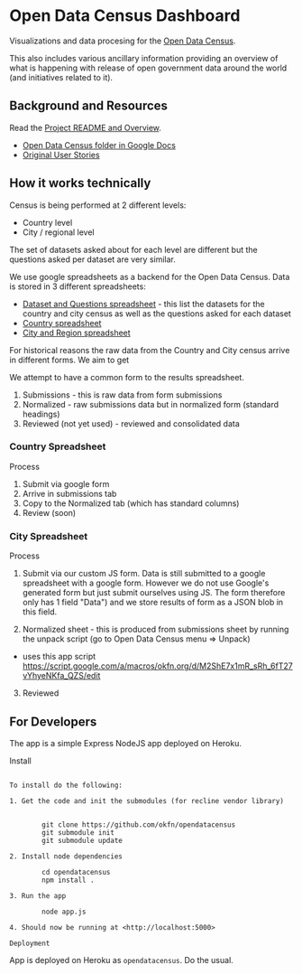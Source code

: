 Open Data Census Dashboard
==========================

Visualizations and data procesing for the [Open Data Census][].

[Open Data Census]: http://census.okfn.org/

This also includes various ancillary information providing an overview of what
is happening with release of open government data around the world (and
initiatives related to it).

Background and Resources
------------------------

Read the [Project README and Overview][readme].

* [Open Data Census folder in Google Docs](https://drive.google.com/a/okfn.org/#folders/0B6R8dXc6Ji4JTWE0TVhFejYza2c)
* [Original User Stories][stories]

[stories]: https://docs.google.com/document/d/1Ji2pifZYSggdgp0Pe8s_vFNrZIvrgwB1OhYz0AdkGsc/edit
[readme]: https://docs.google.com/a/okfn.org/document/d/1gDa98Gz4PtblMYjMzbj2TvBTBsbhdYtJdDSxQLc70Tw/edit

How it works technically
-------------------------

Census is being performed at 2 different levels:

* Country level
* City / regional level

The set of datasets asked about for each level are different but the questions asked per dataset are very similar.

We use google spreadsheets as a backend for the Open Data Census. Data is stored in 3 different spreadsheets:

* [Dataset and Questions spreadsheet][questions] - this list the datasets for
  the country and city census as well as the questions asked for each dataset
* [Country spreadsheet][country]
* [City and Region spreadsheet][city]

[questions]: https://docs.google.com/a/okfn.org/spreadsheet/ccc?key=0Aon3JiuouxLUdEVHQ0c4RGlRWm9Gak54NGV0UlpfOGc#gid=0
[country]: https://docs.google.com/a/okfn.org/spreadsheet/ccc?key=0Aon3JiuouxLUdEVnbG5pUFlyUzBpVkFXbXJ2WWpGTUE#gid=6
[city]: https://docs.google.com/a/okfn.org/spreadsheet/ccc?key=0AqR8dXc6Ji4JdEEycENNYXQtU1RIbzRSYVRxLXFOdHc#gid=1

For historical reasons the raw data from the Country and City census arrive in different forms. We aim to get 

We attempt to have a common form to the results spreadsheet.

1. Submissions - this is raw data from form submissions
2. Normalized - raw submissions data but in normalized form (standard headings)
3. Reviewed (not yet used) - reviewed and consolidated data

### Country Spreadsheet

Process

1. Submit via google form
2. Arrive in submissions tab
3. Copy to the Normalized tab (which has standard columns)
4. Review (soon)

### City Spreadsheet

Process

1. Submit via our custom JS form. Data is still submitted to a google spreadsheet with a google form. However we do not use Google's generated form but just submit ourselves using JS. The form therefore only has 1 field "Data") and we store results of form as a JSON blob in this field.

2. Normalized sheet - this is produced from submissions sheet by running the unpack script (go to Open Data Census menu => Unpack)

  * uses this app script https://script.google.com/a/macros/okfn.org/d/M2ShE7x1mR_sRh_6fT27vYhyeNKfa_QZS/edit

3. Reviewed


For Developers
--------------

The app is a simple Express NodeJS app deployed on Heroku.

Install
~~~~~~~

To install do the following:

1. Get the code and init the submodules (for recline vendor library)


        git clone https://github.com/okfn/opendatacensus 
        git submodule init
        git submodule update

2. Install node dependencies
        
        cd opendatacensus
        npm install .

3. Run the app

        node app.js

4. Should now be running at <http://localhost:5000>

Deployment
~~~~~~~~~~

App is deployed on Heroku as `opendatacensus`. Do the usual.

